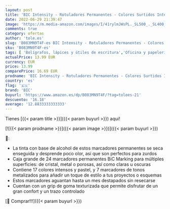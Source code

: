 ```yaml
---
layout: post
title: 'BIC Intensity - Rotuladores Permanentes - Colores Surtidos Intensos/Pastel/Metalizados  óptimo para regalo  Caja de 24'
date: 2022-06-29 21:39:47
image: 'https://m.media-amazon.com/images/I/41rylmJWsPL._SL500_._SL400_.jpg'
comments: true
category: ofertas
author: 'tole.es'
slug: 'B083MN9T4F-es BIC Intensity - Rotuladores Permanentes - Colores Surtidos...'
sku: 'B083MN9T4F-es'
tags: [ 'Bolígrafos, lápices y útiles de escritura','Oficina y papelería','Rotuladores permanentes','Rotuladores y subrayadores','bic','rotuladores','🇪🇸', ]
actualPrice: 13.99 EUR
currency: EUR
price: 13.99
comparePrice: 16.69 EUR
prodname: 'BIC Intensity - Rotuladores Permanentes - Colores Surtidos Intensos/Pastel/Metalizados  óptimo para regalo  Caja de 24'
country: 'es'
flag: '🇪🇸'
brand: 'BIC'
buyurl: 'https://www.amazon.es/dp/B083MN9T4F/?tag=tolees-21'
descuento: '16.18'
average: '12.8833333333333'
---
```


Tienes [{{< param title >}}]({{< param buyurl >}}) aqui!

[![{{< param prodname >}}]({{< param image >}})]({{< param buyurl >}})

🔎:

- La tinta con base de alcohol de estos marcadores permanentes se seca enseguida y desprende poco olor, así que son perfectos para zurdos
- Caja grande de 24 marcadores permanentes BiC Marking para múltiples superficies: de cristal, metal o porosas, así como claras u oscuras
- Contiene 17 colores intensos y pastel, y 7 marcadores de tonos metalizados para añadir un toque de estilo a tus proyectos o esquemas
- Estos marcadores aguantan hasta un mes destapados sin resecarse
- Cuentan con un grip de goma texturizada que permite disfrutar de un gran confort y un trazo controlado

[🛒 Comprar!!!]({{< param buyurl >}})
